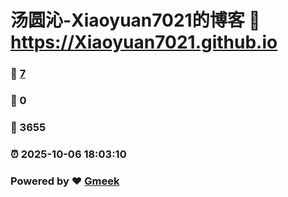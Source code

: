 # 汤圆沁-Xiaoyuan7021的博客 :link: https://Xiaoyuan7021.github.io 
### :page_facing_up: [7](https://Xiaoyuan7021.github.io/tag.html) 
### :speech_balloon: 0 
### :hibiscus: 3655 
### :alarm_clock: 2025-10-06 18:03:10 
### Powered by :heart: [Gmeek](https://github.com/Meekdai/Gmeek)
